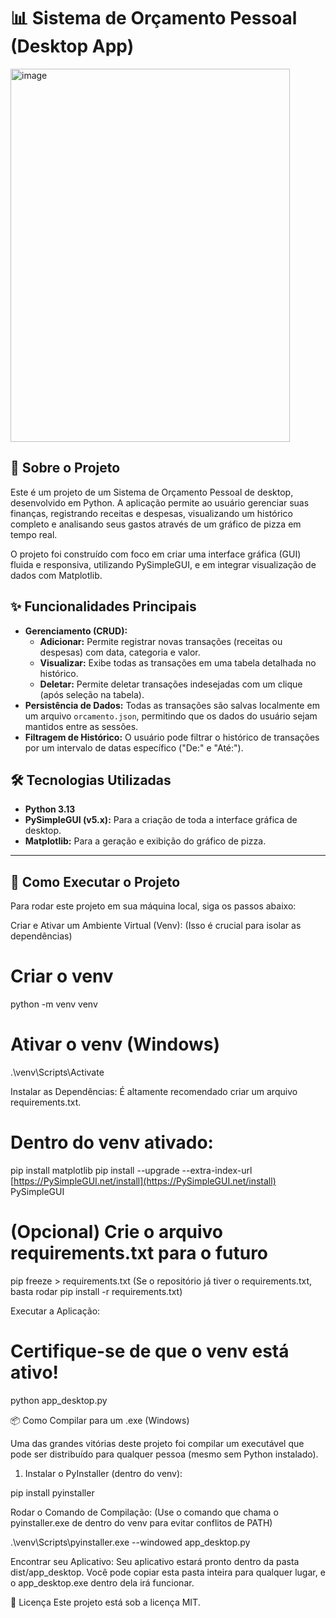 # 📊 Sistema de Orçamento Pessoal (Desktop App)

<img width="447" height="597" alt="image" src="https://github.com/user-attachments/assets/a1481174-f8ff-41b5-b9af-9aa27ec0bbfe" />


## 📖 Sobre o Projeto

Este é um projeto de um Sistema de Orçamento Pessoal de desktop, desenvolvido em Python. A aplicação permite ao usuário gerenciar suas finanças, registrando receitas e despesas, visualizando um histórico completo e analisando seus gastos através de um gráfico de pizza em tempo real.

O projeto foi construído com foco em criar uma interface gráfica (GUI) fluida e responsiva, utilizando PySimpleGUI, e em integrar visualização de dados com Matplotlib.

## ✨ Funcionalidades Principais
* **Gerenciamento (CRUD):**
    * **Adicionar:** Permite registrar novas transações (receitas ou despesas) com data, categoria e valor.
    * **Visualizar:** Exibe todas as transações em uma tabela detalhada no histórico.
    * **Deletar:** Permite deletar transações indesejadas com um clique (após seleção na tabela).
* **Persistência de Dados:** Todas as transações são salvas localmente em um arquivo `orcamento.json`, permitindo que os dados do usuário sejam mantidos entre as sessões.
* **Filtragem de Histórico:** O usuário pode filtrar o histórico de transações por um intervalo de datas específico ("De:" e "Até:").

## 🛠️ Tecnologias Utilizadas

* **Python 3.13**
* **PySimpleGUI (v5.x):** Para a criação de toda a interface gráfica de desktop.
* **Matplotlib:** Para a geração e exibição do gráfico de pizza.

---

## 🚀 Como Executar o Projeto

Para rodar este projeto em sua máquina local, siga os passos abaixo:


Criar e Ativar um Ambiente Virtual (Venv): (Isso é crucial para isolar as dependências)


# Criar o venv
python -m venv venv

# Ativar o venv (Windows)
.\venv\Scripts\Activate

 Instalar as Dependências: É altamente recomendado criar um arquivo requirements.txt.



# Dentro do venv ativado:
pip install matplotlib
pip install --upgrade --extra-index-url [https://PySimpleGUI.net/install](https://PySimpleGUI.net/install) PySimpleGUI

# (Opcional) Crie o arquivo requirements.txt para o futuro
pip freeze > requirements.txt
(Se o repositório já tiver o requirements.txt, basta rodar pip install -r requirements.txt)

 Executar a Aplicação:



# Certifique-se de que o venv está ativo!

python app_desktop.py

📦 Como Compilar para um .exe (Windows)

Uma das grandes vitórias deste projeto foi compilar um executável que pode ser distribuído para qualquer pessoa (mesmo sem Python instalado).

1. Instalar o PyInstaller (dentro do venv):


pip install pyinstaller

 Rodar o Comando de Compilação: (Use o comando que chama o pyinstaller.exe de dentro do venv para evitar conflitos de PATH)



.\venv\Scripts\pyinstaller.exe --windowed app_desktop.py

 Encontrar seu Aplicativo: Seu aplicativo estará pronto dentro da pasta dist/app_desktop. Você pode copiar esta pasta inteira para qualquer lugar, e o app_desktop.exe dentro dela irá funcionar.

📄 Licença
Este projeto está sob a licença MIT.
